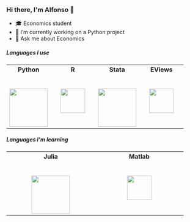 ### Hi there, I'm Alfonso 👋

- 🎓 Economics student
- 🔭 I’m currently working on a Python project
- 💬 Ask me about Economics

##### Languages I use

<table>
  <tbody>
    <tr valign="top">
      <td width="25%" align="center">
	      <span><strong>Python</strong></span><br><br><br>
        <img height="100px" src="https://upload.wikimedia.org/wikipedia/commons/thumb/c/c3/Python-logo-notext.svg/1200px-Python-logo-notext.svg.png">
      </td>
      <td width="25%" align="center">
	      <span><strong>R</strong></span><br><br><br>
        <img height="64px" src="https://cdn.svgporn.com/logos/aws.svg](https://es.wikipedia.org/wiki/R_(lenguaje_de_programaci%C3%B3n)#/media/Archivo:R_logo.svg.png">
      </td>
      <td width="25%" align="center">
        <span><strong>Stata</strong></span><br><br><br>
        <img height="100px" src="https://es.wikipedia.org/wiki/Stata#/media/Archivo:Stata_2015_logo.gif.png">
      </td>
      <td width="25%" align="center">
        <span><strong>EViews</strong></span><br><br><br>
        <img height="64px" src="https://en.wikipedia.org/wiki/EViews#/media/File:EViews_logo.svg">
      </td>
     </tr>
  </tbody>
</table>

##### Languages I'm learning 

<table>
  <tbody>
    <tr valign="top">
      <td width="25%" align="center">
	      <span><strong>Julia</strong></span><br><br><br>
        <img height="100px" src="https://en.wikipedia.org/wiki/Julia_(programming_language)#/media/File:Julia_Programming_Language_Logo.svg">
      </td>
      <td width="25%" align="center">
	      <span><strong>Matlab</strong></span><br><br><br>
        <img height="64px" src="https://es.wikipedia.org/wiki/MATLAB#/media/Archivo:Matlab_Logo.png">
     </tr>
  </tbody>
</table>
